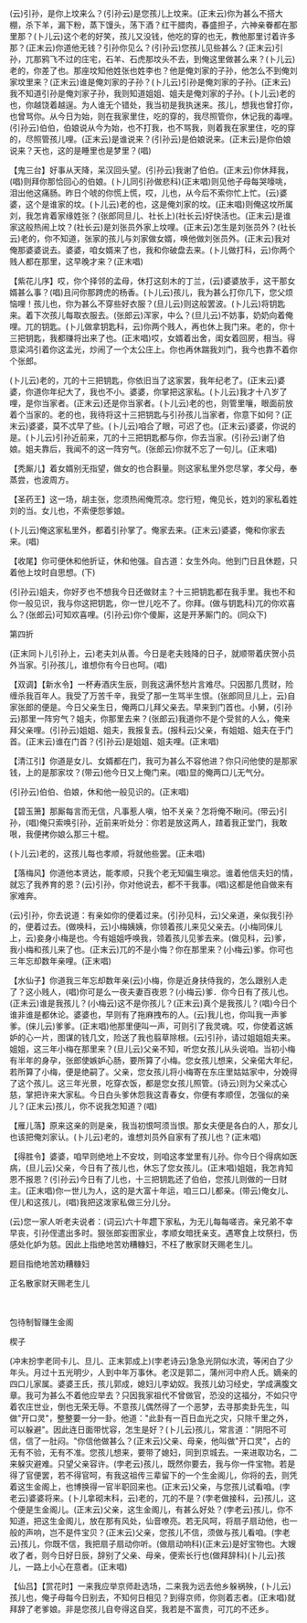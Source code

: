 <!-- { "loadSidebar": true } -->
(云)引孙，是你上坟来么？(引孙云)是您孩儿上坟来。(正末云)你为甚么不搭大棚，杀下羊，漏下粉，蒸下馒头，荡下酒？红干腊肉，春盛担子，六神亲眷都在那里那？(卜儿云)这个老的好笑，孩儿又没钱，他吃的穿的也无，教他那里讨着许多那？(正末云)你道他无钱？引孙你见么？(引孙云)您孩儿见些甚么？(正末云)引孙，兀那鸦飞不过的庄宅，石羊、石虎那坟头不去，到俺这里做甚么来？(卜儿云)老的，你差了也。那座坟知他姓张也姓李也？他是俺刘家的子孙，他怎么不到俺刘家坟里来？(正末云)谁是俺刘家的子孙？(卜儿云)引孙是俺刘家的子孙。(正末云)我不知道引孙是俺刘家子孙，我则知道姐姐、姐夫是俺刘家的子孙。(卜儿云)老的也，你越饶着越逞。为人谁无个错处，我当初是我执迷来。孩儿，想我也曾打你，也曾骂你。从今日为始，则在我家里住，吃的穿的，我尽照管你，休记我的毒哩。(引孙云)伯伯，伯娘说从今为始，也不打我，也不骂我，则着我在家里住，吃的穿的，尽照管孩儿哩。(正末云)是谁说来？(引孙云)是伯娘说来。(正末云)是你伯娘说来？天也，这的是睡里也是梦里？(唱)

【鬼三台】好事从天降，呆汉回头望。(引孙云)我谢了伯伯。(正末云)你休拜我，(唱)则拜你那恰回心的伯娘。(卜儿同引孙做悲科)(正末唱)则见他子母每哭嚎咷，泪出他这痛肠。昨日个唬的你慌上慌，哎，儿也，从今后不索你忙上忙。(云)婆婆，这个是谁家的坟。(卜儿云)老的也，这是俺刘家的坟。(正末唱)则俺这坟所属刘，我怎肯着家缘姓张？(张郎同旦儿、社长上)(社长云)好快活也。(正末云)是谁家这般热闹上坟？(社长云)是刘张员外家上坟哩。(正末云)怎生是刘张员外？(社长云)老的，你不知道，张家的孩儿与刘家做女婿，唤他做刘张员外。(正末云)我对俺那婆婆说去。婆婆，咱女婿来了也，我和你破盘去来。(卜儿做打科，云)你两个贱人都在那里，这早晚才来？(正末唱)

【紫花儿序】哎，你个择邻的孟母，休打这刻木的丁兰，(云)婆婆放手，这干那女婿甚么事？(唱)且问你那跨虎的杨香。(卜儿云)孩儿，我为甚么打你几下，您父烦恼哩！孩儿也，你为甚么不穿些好衣服？(旦儿云)则这般罢波。(卜儿云)将钥匙来。着下次孩儿每取衣服去。(张郎云)浑家，中么？(旦儿云)不妨事，奶奶向着俺哩。兀的钥匙。(卜儿做拿钥匙科，云)你两个贱人，再也休上我门来。老的，你十三把钥匙，我都赚将出来了也。(正末唱)哎，女婿着出舍，闺女着回房，相当。得意梁鸿引着你这孟光，炒闹了一个太公庄上。你也再休踹我刘门，我今也靠不着你个张郎。

(卜儿云)老的，兀的十三把钥匙，你依旧当了这家罢，我年纪老了。(正末云)婆婆，你道你年纪大了，我也不小。婆婆，你掌把这家私。(卜儿云)我才十八岁了哩，是你当家者。(正末云)还是你当家者。(卜儿云)老的也，则管里嚷，眼面前放着个当家的。老的也，我待将这十三把钥匙与引孙孩儿当家者，你意下如何？(正末云)婆婆，莫不忒早了些。(卜儿云)咱合了眼，可迟了也。(正末云)婆婆，你说的是。(卜儿云)引孙近前来，兀的十三把钥匙都与你，你去当家。(引孙云)谢了伯娘。姐夫靠后，我闻不的这一阵穷气。(张郎云)你就不忘了一句儿。(正末唱)

【秃厮儿】着女婿别无指望，做女的也合斟量。则这家私里外您尽掌，孝父母，奉蒸尝，也波周方。

【圣药王】这一场，胡主张，您须热闹俺荒凉。您行短，俺见长，姓刘的家私着姓刘的当。女儿也，不索便怨爹娘。

(卜儿云)俺这家私里外，都着引孙掌了。俺家去来。(正末云)婆婆，俺和你家去来。(唱)

【收尾】你可便休和他折证，休和他强。自古道：女生外向。他到门日且休题，只着他上坟时自思想。(下)

(引孙云)姐夫，你好歹也不想我今日还做财主？十三把钥匙都在我手里。我也不和你一般见识，我与你这把钥匙，你一世儿吃不了。你拜。(做与钥匙科)兀的你欢喜么？(张郎云)可知欢喜哩。(引孙云)你个傻厮，这是开茅厮门的。(同众下)


第四折

(正末同卜儿引孙上，云)老夫刘从善。今日是老夫贱降的日子，就顺带着庆贺小员外当家。引孙孩儿，谁想你有今日也呵。(唱)

【双调】【新水令】一杯寿酒庆生辰，则我这满怀愁片言难尽。只因那几贯财，险缠杀我百年人。我受了万苦千辛，我受了那一生骂半生恨。(张郎同旦儿上，云)自家张郎的便是。今日父亲生日，俺两口儿拜父亲去。早来到门首也。小舅，(引孙云)那里一阵穷气？姐夫，你那里去来？(张郎云)我道你不是个受贫的人么，俺来拜父亲哩。(引孙云)姐姐、姐夫，我报复去。(报科云)父亲，有姐姐、姐夫在于门首。(正末云)谁在门首？(引孙云)是姐姐、姐夫哩。(正末唱)

【清江引】你道是女儿、女婿都在门，我可为甚么不容他进？你只问他使的是那家钱，上的是那家坟？(带云)他今日又上俺门来。(唱)显的俺两口儿无气分。

(引孙云)伯伯、伯娘，休和他一般见识的。(正末唱)

【碧玉箫】那厮每言而无信，凡事惹人嗔，怕不关亲？怎将俺不瞅问。(带云)引孙，(唱)俺只索唤引孙，近前来听处分：你若是放这两人，蹅着我正堂门，我敢哏，我便拷你娘么那三十棍。

(卜儿云)老的，这孩儿每也孝顺，将就他些罢。(正未唱)

【落梅风】你道他本贤达，能孝顺，只我个老无知偏生嗔忿。谁着他信夫妇的情，就忘了我养育的恩？(云)引孙，你对他说去，都不干我事。(唱)这都是他自做来有家难奔。

(云)引孙，你去说道：有亲如你的便着过来。(引孙见科，云)父亲道，亲似我引孙的，便着过去。(做唤科，云)小梅姨姨，你领着孩儿来见父亲去。(小梅同俫儿上，云)妾身小梅是也。今有姐姐呼唤我，领着孩儿见爹去来。(做见科，云)爹，我小梅和孩儿来了也。(正末云)兀的不是小悔？你在那里来？(小梅云)爹。你可也三年忘却数年亲哩。(正末唱)

【水仙子】你道我三年忘却数年亲(云)小梅，你是近身扶侍我的，怎么跟别人走了？这小贱人，(唱)你可是么一夜夫妻百夜恩？(小梅云)爹．你今日有了孩儿也。(正未云)谁是我孩儿？(小梅云)这不是你孩儿？(正末云)真个是我孩儿？(唱)今日个谁非谁是都休论。婆婆也，早则有了拖麻拽布的人。(云)我儿也，你叫我一声爹爹。(俫儿云)爹爹。(正末唱)他那里便叫一声，可则引了我灵魂。哎，你使着这嫉妒的心一片，图谋的钱几文，险送了我也翦草除根。(云)引孙，请过姐姐姐夫来。姐姐，这三年小梅在那里来？(旦儿云)父亲不知，听您女孩儿从头说咱。当初小梅有半年的身孕，张郎使嫉妒心肠，要所算了小梅。您女孩儿想来，父亲偌大年纪，若所算了小梅，便是绝嗣了。父亲，您女孩儿将小梅寄在东庄里姑姑家中，分娩得了这个孩儿。这三年光景，吃穿衣饭，都是您女孩儿照管。(诗云)则为父亲忒心慈，掌把许来大家私。今日白头爹休怨我这青春女，你便有孝顺侄，怎强似的亲儿？(正末云)孩儿，你不说我怎知道？(唱)

【雁儿落】原来这亲的则是亲，我当初恨呵须当恨。那女夫便是各白的人，那女儿也该把俺刘家认。(卜儿云)老的，谁想刘员外自家有了孩儿也？(正末唱)

【得胜令】婆婆，咱早则绝地上不安坟，则咱这孝堂里有儿孙。你今日个得病如医病，(旦儿云)父亲，今日有了孩儿也，休忘了您女孩儿。(正末唱)姐姐，我怎肯知恩不报恩？(引孙云)今日有了儿也，十三把钥匙还了伯伯，您孩儿则做的一日财主。(正末唱)你一世儿为人，这的是大富十年运，咱三口儿都亲。(带云)俺女儿、侄儿和这孩儿，(唱)我把这泼家私做三分儿分。

(云)您一家人听老夫说者：(词云)六十年趱下家私，为无儿每每嗟咨。亲兄弟不幸早丧，引孙侄遣出多时。狠张郎妄图家业，孝顺女暗抚亲支。遇寒食上坟祭扫，伤感处化妒为慈。因此上指绝地苦劝糟糠妇，不枉了散家财天赐老生儿。

题目指绝地苦劝糟糠妇

正名散家财天赐老生儿


　
　




包待制智赚生金阁

楔子

(冲末扮孛老同卡儿、旦儿、正末郭成上)(孛老诗云)急急光阴似水流，等闲白了少年头。月过十五光明少，人到中年万事休。老汉是郭二，蒲州河中府人氏。嫡亲的四口儿家属。婆婆王氏，孩儿郭成，媳妇儿李幼奴。我孩儿幼习经史，学成满腹文章。我可为甚么不着他应举去？只因我家祖代不曾做官，恐没的这福分，不如只守着农庄世业，倒也无荣无辱。不意孩儿偶然得了一个恶梦，去寻那卖卦先生，叫做"开口灵"，整整要一分一卦。他道："此卦有一百日血光之灾，只除千里之外，可以躲避"。因此连日面带忧容，怎生是好？(卜儿云)孩儿，常言道："阴阳不可信，信了一肚闷。"你信他做甚么？(正末云)父亲、母亲，他叫做"开口灵"，占的无有不验，无有不准。您孩儿想来，要带了媳妇，同到京城去。一来进取功名，二来躲灾避难。只望父亲容许。(孛老云)孩儿，既然你要去，我与你一件宝物。若是得了官便罢，若不得官呵，有我这祖传三辈留下的一个生金阁儿，你将的去，则凭着这生金阁上，也博换得一官半职回来也。(正末云)父亲，与您孩儿试看咱。(孛老云)婆婆将来。(卜儿拿砌末科，云)老的，兀的不是？(孛老做接科，云)孩儿，这个便是生金阁儿。(正末云)父亲，这生金阁儿，有甚么好处？(孛老云)孩儿，你不知道，把这生金阁儿，放在那有风处，仙音嘹亮。若无风呵，将扇子扇动他，也一般的声响，岂不是件宝贝？(正末云)父亲，您孩儿不信，须做与孩儿看咱。(孛老云)孩儿，你既不信，我把扇子扇动你听。(做扇动响科)(正末云)是好宝物也。大嫂收了者，则今日好日辰，辞别了父亲、母亲，便索长行也(做拜辞科)(卜儿云)孩儿，一路上小心在意者。(正末唱)

【仙吕】【赏花时】一来我应举京师赴选场，二来我为远去他乡躲祸殃，(卜儿云)孩儿也，俺子母每今日别去，不知何日相见？到得京师，你则着志者。(正末唱)就拜辞了老爹娘。非是您孩儿自夸得这自奖，我若是不富贵，可兀的不还乡。


